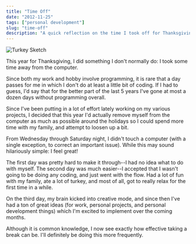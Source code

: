 ```yaml
---
title: "Time Off"
date: "2012-11-25"
tags: ["personal development"]
slug: "time-off"
description: "A quick reflection on the time I took off for Thanksgiving this year."
---
```



![Turkey Sketch][]


This year for Thanksgiving, I did something I don't normally do: I took some
time away from the computer.

Since both my work and hobby involve programming, it is rare that a day passes
for me in which I don't do at least a little bit of coding.  If I had to guess,
I'd say that for the better part of the last 5 years I've gone at most a dozen
days without programming overall.

Since I've been putting in a lot of effort lately working on my various
projects, I decided that this year I'd actually remove myself from the computer
as much as possible around the holidays so I could spend more time with my
family, and attempt to loosen up a bit.

From Wednesday through Saturday night, I didn't touch a computer (with a single
exception, to correct an important issue).  While this may sound hilariously
simple: I feel great!

The first day was pretty hard to make it through--I had no idea what to do with
myself.  The second day was much easier--I accepted that I wasn't going to be
doing any coding, and just went with the flow.  Had a lot of fun with my
family, ate a lot of turkey, and most of all, got to really relax for the first
time in a while.

On the third day, my brain kicked into creative mode, and since then I've had a
ton of great ideas (for work, personal projects, and personal development
things) which I'm excited to implement over the coming months.

Although it is common knowledge, I now see exactly how effective taking a break
can be.  I'll definitely be doing this more frequently.


  [Turkey Sketch]: {filename}/images/2012/turkey-sketch.png "Turkey Sketch"

